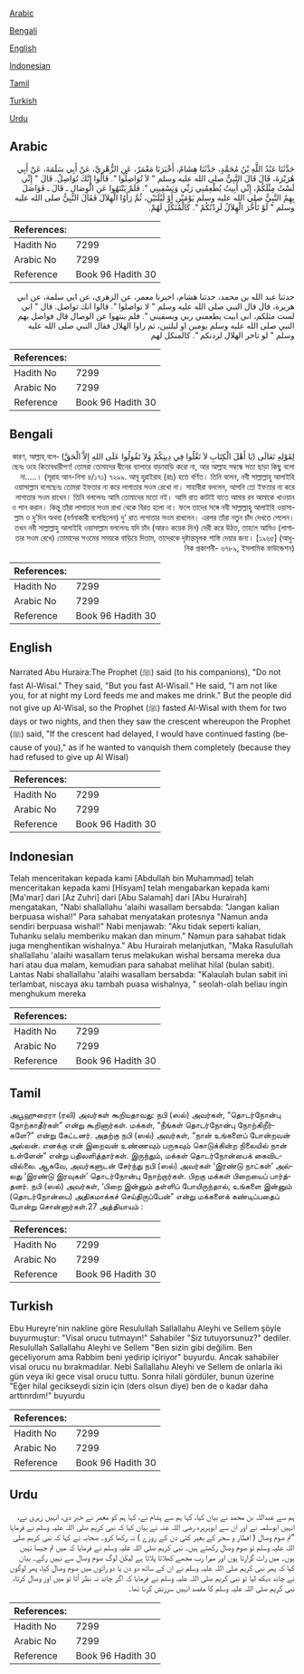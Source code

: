 [Arabic](#arabic)

[Bengali](#bengali)

[English](#english)

[Indonesian](#indonesian)

[Tamil](#tamil)

[Turkish](#turkish)

[Urdu](#urdu)

## Arabic


<div dir="rtl" lang="ar" style={{fontSize:'larger',backgroundColor:'#f8f9fa',padding:20}}>
حَدَّثَنَا عَبْدُ اللَّهِ بْنُ مُحَمَّدٍ، حَدَّثَنَا هِشَامٌ، أَخْبَرَنَا مَعْمَرٌ، عَنِ الزُّهْرِيِّ، عَنْ أَبِي سَلَمَةَ، عَنْ أَبِي هُرَيْرَةَ، قَالَ قَالَ النَّبِيُّ صلى الله عليه وسلم ‏"‏ لاَ تُوَاصِلُوا ‏"‏‏.‏ قَالُوا إِنَّكَ تُوَاصِلُ‏.‏ قَالَ ‏"‏ إِنِّي لَسْتُ مِثْلَكُمْ، إِنِّي أَبِيتُ يُطْعِمُنِي رَبِّي وَيَسْقِينِي ‏"‏‏.‏ فَلَمْ يَنْتَهُوا عَنِ الْوِصَالِ ـ قَالَ ـ فَوَاصَلَ بِهِمُ النَّبِيُّ صلى الله عليه وسلم يَوْمَيْنِ أَوْ لَيْلَتَيْنِ، ثُمَّ رَأَوُا الْهِلاَلَ فَقَالَ النَّبِيُّ صلى الله عليه وسلم ‏"‏ لَوْ تَأَخَّرَ الْهِلاَلُ لَزِدْتُكُمْ ‏"‏‏.‏ كَالْمُنَكِّلِ لَهُمْ‏.‏
</div>
<div style={{backgroundColor:'#f8f9fa',padding:20, marginBottom: 10}}><table> <thead> <tr> <th>References:</th> <th></th> </tr> </thead> <tbody><tr><td>Hadith No</td><td>7299</td></tr><tr><td>Arabic No</td><td>7299</td></tr><tr><td>Reference</td><td>Book 96 Hadith 30</td></tr></tbody></table></div>


<div dir="rtl" lang="ar" style={{fontSize:'larger',backgroundColor:'#f8f9fa',padding:20}}>
حدثنا عبد الله بن محمد، حدثنا هشام، اخبرنا معمر، عن الزهري، عن ابي سلمة، عن ابي هريرة، قال قال النبي صلى الله عليه وسلم " لا تواصلوا ". قالوا انك تواصل. قال " اني لست مثلكم، اني ابيت يطعمني ربي ويسقيني ". فلم ينتهوا عن الوصال قال فواصل بهم النبي صلى الله عليه وسلم يومين او ليلتين، ثم راوا الهلال فقال النبي صلى الله عليه وسلم " لو تاخر الهلال لزدتكم ". كالمنكل لهم
</div>
<div style={{backgroundColor:'#f8f9fa',padding:20, marginBottom: 10}}><table> <thead> <tr> <th>References:</th> <th></th> </tr> </thead> <tbody><tr><td>Hadith No</td><td>7299</td></tr><tr><td>Arabic No</td><td>7299</td></tr><tr><td>Reference</td><td>Book 96 Hadith 30</td></tr></tbody></table></div>

## Bengali


<div dir="rtl" lang="bn" style={{fontSize:'larger',backgroundColor:'#f8f9fa',padding:20}}>
لِقَوْلِهِ تَعَالَى (يَا أَهْلَ الْكِتَابِ لاَ تَغْلُوا فِي دِينِكُمْ وَلاَ تَقُولُوا عَلَى اللهِ إِلاَّ الْحَقَّ) কারণ, আল্লাহ্ বলেছেনঃ ওহে কিতাবধারীগণ! তোমরা তোমাদের দ্বীনের ব্যাপারে বাড়াবাড়ি করো না, আর আল্লাহ সম্বন্ধে সত্য ছাড়া কিছু বলো না.....। (সূরাহ আন-নিসা ৪/১৭১) ৭২৯৯. আবূ হুরাইরাহ (রাঃ) হতে বর্ণিত। তিনি বলেন, নবী সাল্লাল্লাহু আলাইহি ওয়াসাল্লাম বলেছেনঃ তোমরা ইফতার না করে লাগাতার সওম রেখো না। সাহাবীরা বললেন, আপনি তো ইফতার না করে লাগাতার সওম রাখেন। তিনি বললেনঃ আমি তোমাদের মতো নই। আমি রাত কাটাই যাতে আমার রব আমাকে খাওয়ান ও পান করান। কিন্তু তাঁরা লাগাতার সওম রাখা থেকে বিরত হলো না। ফলে তাদের সঙ্গে নবী সাল্লাল্লাহু আলাইহি ওয়াসাল্লাম ও দু’দিন অথবা (বর্ণনাকারী বলেছিলেন) দু’ রাত লাগাতার সওম রাখলেন। এরপর তাঁরা নতুন চাঁদ দেখতে পেলেন। তখন নবী সাল্লাল্লাহু আলাইহি ওয়াসাল্লাম বললেনঃ যদি চাঁদ (আরও কয়েক দিন) দেরী করে উঠত, তাহলে আমিও (লাগাতার সওম রেখে) তোমাদের সওমের সময়কে বাড়িয়ে দিতাম, তাদেরকে দৃষ্টান্তমূলক শাস্তি দেয়ার জন্য। [১৯৬৫] (আধুনিক প্রকাশনী- ৬৭৮৯, ইসলামিক ফাউন্ডেশন)
</div>
<div style={{backgroundColor:'#f8f9fa',padding:20, marginBottom: 10}}><table> <thead> <tr> <th>References:</th> <th></th> </tr> </thead> <tbody><tr><td>Hadith No</td><td>7299</td></tr><tr><td>Arabic No</td><td>7299</td></tr><tr><td>Reference</td><td>Book 96 Hadith 30</td></tr></tbody></table></div>

## English


<div dir="ltr" lang="en" style={{fontSize:'larger',backgroundColor:'#f8f9fa',padding:20}}>
Narrated Abu Huraira:The Prophet (ﷺ) said (to his companions), "Do not fast Al-Wisal." They said, "But you fast Al-Wisail." He said, "I am not like you, for at night my Lord feeds me and makes me drink." But the people did not give up Al-Wisal, so the Prophet (ﷺ) fasted Al-Wisal with them for two days or two nights, and then they saw the crescent whereupon the Prophet (ﷺ) said, "If the crescent had delayed, I would have continued fasting (because of you)," as if he wanted to vanquish them completely (because they had refused to give up Al Wisal)
</div>
<div style={{backgroundColor:'#f8f9fa',padding:20, marginBottom: 10}}><table> <thead> <tr> <th>References:</th> <th></th> </tr> </thead> <tbody><tr><td>Hadith No</td><td>7299</td></tr><tr><td>Arabic No</td><td>7299</td></tr><tr><td>Reference</td><td>Book 96 Hadith 30</td></tr></tbody></table></div>

## Indonesian


<div dir="ltr" lang="id" style={{fontSize:'larger',backgroundColor:'#f8f9fa',padding:20}}>
Telah menceritakan kepada kami [Abdullah bin Muhammad] telah menceritakan kepada kami [Hisyam] telah mengabarkan kepada kami [Ma'mar] dari [Az Zuhri] dari [Abu Salamah] dari [Abu Hurairah] mengatakan, "Nabi shallallahu 'alaihi wasallam bersabda: "Jangan kalian berpuasa wishal!" Para sahabat menyatakan protesnya "Namun anda sendiri berpuasa wishal!" Nabi menjawab: "Aku tidak seperti kalian, Tuhanku selalu memberiku makan dan minum." Namun para sahabat tidak juga menghentikan wishalnya." Abu Hurairah melanjutkan, "Maka Rasulullah shallallahu 'alaihi wasallam terus melakukan wishal bersama mereka dua hari atau dua malam, kemudian para sahabat melihat hilal (bulan sabit). Lantas Nabi shallallahu 'alaihi wasallam bersabda: "Kalaulah bulan sabit ini terlambat, niscaya aku tambah puasa wishalnya, " seolah-olah beliau ingin menghukum mereka
</div>
<div style={{backgroundColor:'#f8f9fa',padding:20, marginBottom: 10}}><table> <thead> <tr> <th>References:</th> <th></th> </tr> </thead> <tbody><tr><td>Hadith No</td><td>7299</td></tr><tr><td>Arabic No</td><td>7299</td></tr><tr><td>Reference</td><td>Book 96 Hadith 30</td></tr></tbody></table></div>

## Tamil


<div dir="ltr" lang="ta" style={{fontSize:'larger',backgroundColor:'#f8f9fa',padding:20}}>
அபூஹுரைரா (ரலி) அவர்கள் கூறியதாவது: நபி (ஸல்) அவர்கள், “தொடர்நோன்பு நோற்காதீர்கள்” என்று கூறினார்கள். மக்கள், “நீங்கள் தொடர்நோன்பு நோற்கிறீர்களே?” என்று கேட்டனர். அதற்கு நபி (ஸல்) அவர்கள், “நான் உங்களைப் போன்றவன் அல்லன். எனக்கு என் இறைவன் உண்ணவும் பருகவும் கொடுக்கின்ற நிலையில் நான் உள்ளேன்” என்று பதிலளித்தார்கள். இருந்தும், மக்கள் தொடர்நோன்பைக் கைவிடவில்லை. ஆகவே, அவர்களுடன் சேர்ந்து நபி (ஸல்) அவர்கள் ‘இரண்டு நாட்கள்’ அல்லது ‘இரண்டு இரவுகள்’ தொடர்நோன்பு நோற்றார்கள். பிறகு மக்கள் பிறையைப் பார்த்தனர். நபி (ஸல்) அவர்கள், ‘பிறை இன்னும் தள்ளிப் போயிருந்தால், உங்களை இன்னும் (தொடர்நோன்பை) அதிகமாக்கச் செய்திருப்பேன்” என்று மக்களைக் கண்டிப்பதைப் போன்று சொன்னார்கள்.27 அத்தியாயம் :
</div>
<div style={{backgroundColor:'#f8f9fa',padding:20, marginBottom: 10}}><table> <thead> <tr> <th>References:</th> <th></th> </tr> </thead> <tbody><tr><td>Hadith No</td><td>7299</td></tr><tr><td>Arabic No</td><td>7299</td></tr><tr><td>Reference</td><td>Book 96 Hadith 30</td></tr></tbody></table></div>

## Turkish


<div dir="ltr" lang="tr" style={{fontSize:'larger',backgroundColor:'#f8f9fa',padding:20}}>
Ebu Hureyre'nin nakline göre Resulullah Sallallahu Aleyhi ve Sellem şöyle buyurmuştur: "Visal orucu tutmayın!" Sahabiler "Siz tutuyorsunuz?" dediler. Resulullah Sallallahu Aleyhi ve Sellem "Ben sizin gibi değilim. Ben geceliyorum ama Rabbim beni yedirip içiriyor" buyurdu. Ancak sahabiler visal orucu nu bırakmadılar. Nebi Sallallahu Aleyhi ve Sellem de onlarla iki gün veya iki gece visal orucu tuttu. Sonra hilali gördüler, bunun üzerine "Eğer hilal gecikseydi sizin için (ders olsun diye) ben de o kadar daha arttırırdım!" buyurdu
</div>
<div style={{backgroundColor:'#f8f9fa',padding:20, marginBottom: 10}}><table> <thead> <tr> <th>References:</th> <th></th> </tr> </thead> <tbody><tr><td>Hadith No</td><td>7299</td></tr><tr><td>Arabic No</td><td>7299</td></tr><tr><td>Reference</td><td>Book 96 Hadith 30</td></tr></tbody></table></div>

## Urdu


<div dir="rtl" lang="ur" style={{fontSize:'larger',backgroundColor:'#f8f9fa',padding:20}}>
ہم سے عبداللہ بن محمد نے بیان کیا، کہا ہم سے ہشام نے، کہا ہم کو معمر نے خبر دی، انہیں زہری نے، انہیں ابوسلمہ نے اور ان سے ابوہریرہ رضی اللہ عنہ نے بیان کیا کہ نبی کریم صلی اللہ علیہ وسلم نے فرمایا ”تم صوم وصال ( افطار و سحر کے بغیر کئی دن کے روزے ) نہ رکھا کرو۔ صحابہ نے کہا کہ نبی کریم صلی اللہ علیہ وسلم تو صوم وصال رکھتے ہیں۔ نبی کریم صلی اللہ علیہ وسلم نے فرمایا کہ میں تم جیسا نہیں ہوں۔ میں رات گزارتا ہوں اور میرا رب مجھے کھلاتا پلاتا ہے لیکن لوگ صوم وصال سے نہیں رکے۔ بیان کیا کہ پھر نبی کریم صلی اللہ علیہ وسلم نے ان کے ساتھ دو دن یا دو راتوں میں صوم وصال کیا، پھر لوگوں نے چاند دیکھ لیا تو نبی کریم صلی اللہ علیہ وسلم نے فرمایا کہ اگر چاند نہ نظر آتا تو میں اور وصال کرتا، نبی کریم صلی اللہ علیہ وسلم کا مقصد انہیں سرزنش کرنا تھا۔
</div>
<div style={{backgroundColor:'#f8f9fa',padding:20, marginBottom: 10}}><table> <thead> <tr> <th>References:</th> <th></th> </tr> </thead> <tbody><tr><td>Hadith No</td><td>7299</td></tr><tr><td>Arabic No</td><td>7299</td></tr><tr><td>Reference</td><td>Book 96 Hadith 30</td></tr></tbody></table></div>